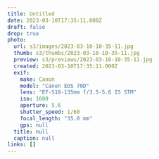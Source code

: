 ```yaml
---
title: Untitled
date: 2023-03-10T17:35:11.000Z
draft: false
drop: true
photo:
  url: s3/images/2023-03-10-10-35-11.jpg
  thumb: s3/thumbs/2023-03-10-10-35-11.jpg
  preview: s3/previews/2023-03-10-10-35-11.jpg
  created: 2023-03-10T17:35:11.000Z
  exif:
    make: Canon
    model: "Canon EOS 70D"
    lens: "EF-S18-135mm f/3.5-5.6 IS STM"
    iso: 1600
    aperture: 5.6
    shutter_speed: 1/60
    focal_length: "35.0 mm"
    gps: null
  title: null
  caption: null
links: []
---
```

